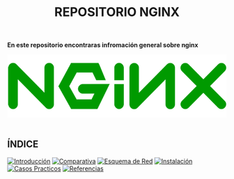 # <h1 align="center"> REPOSITORIO NGINX </h1>
<br> 

**En este repositorio encontraras infromación general sobre nginx**

<img src="https://github.com/josemanuellamprea/Nginx/blob/main/img/nginx.png?raw=true"/>

<br> 
<br> 

## **ÍNDICE** 

[![Introducción](https://img.shields.io/badge/Introduccion-red?style=for-the-badge&color=%230fc830)](./Introducción.md)
[![Comparativa](https://img.shields.io/badge/Introduccion-red?style=for-the-badge&color=%230fc830)](./Comparativa.md)
[![Esquema de Red](https://img.shields.io/badge/Esquema%20de%20Red-red?style=for-the-badge&color=%230fc830)](./EsquemaRed.md)
[![Instalación](https://img.shields.io/badge/Instalacion-red?style=for-the-badge&color=%230fc830)](./Instalación.md)
[![Casos Practicos](https://img.shields.io/badge/Casos%20Practicos-red?style=for-the-badge&color=%230fc830)](CasosPracticos.md)
[![Referencias](https://img.shields.io/badge/Referencias-red?style=for-the-badge&color=%230fc830)](./Referencias.md)









